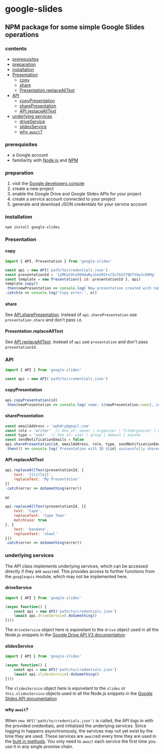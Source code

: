 # google-slides
## NPM package for some simple Google Slides operations

### contents
- [prerequisites](#prerequisites)
- [preparation](#preparation)
- [installation](#installation)
- [Presentation](#presentation)
    - [copy](#copy)
    - [share](#share)
    - [Presentation.replaceAllText](#presentationreplacealltext)
- [API](#api)
    - [copyPresentation](#copypresentation)
    - [sharePresentation](#sharepresentation)
    - [API.replaceAllText](#apireplacealltext)
- [underlying services](#underlying-services)
    - [driveService](#driveservice)
    - [slidesService](#slidesservice)
    - [why `await`?](#why-await)

### prerequisites
- a Google account
- familiarity with [Node.js](https://nodejs.org/) and [NPM](https://www.npmjs.com/)

### preparation
1. visit the [Google developers console](https://console.developers.google.com/apis/dashboard)
2. create a new project
3. enable the Google Drive and Google Slides APIs for your project
4. create a service account connected to your project
5. generate and download JSON credentials for your service account

### installation
```shell
npm install google-slides
```

### Presentation

#### copy
```javascript
import { API, Presentation } from 'google-slides'

const api = new API('path/to/credentials.json')
const presentationId = '1yMEqtOta984dwNyJoeU92tsC5x7GV2fQK7V4wJc60Mg'
const template = new Presentation({ id: presentationId }, api)
template.copy()
.then(newPresentation => console.log(`New presentation created with name ${newPresentation.name} and ID ${newPresentation.id}.`))
.catch(e => console.log('Copy error:', e))
```

#### share
See [API.sharePresentation](#sharepresentation).
Instead of `api.sharePresentation` use `presentation.share` and don't pass `id`.

#### Presentation.replaceAllText
See [API.replaceAllText](#apireplacealltext).
Instead of `api` use `presentation` and don't pass `presentationId`.

### API
```javascript
import { API } from 'google-slides'

const api = new API('path/to/credentials.json')
```

#### copyPresentation
```javascript
api.copyPresentation(id)
.then(newPresentation => console.log(`name: ${newPresentation.name}, id: ${newPresentation.id}`))
```

#### sharePresentation
```javascript
const emailAddress = 'wpbdry@gmail.com'
const role = 'writer'  // One of: owner | organizer | fileOrganizer | writer | commenter | reader
const type = 'user'  // One of: user | group | domain | anyone
const sendNotificationEmails = false 
api.sharePresentation(id, emailAddress, role, type, sendNotificationEmails)
.then(() => console.log(`Presentation with ID ${id} successfully shared with ${emailAddress}!`))
```

#### API.replaceAllText
```javascript
api.replaceAllText(presentationId, {
    text: '{{title}}',
    replaceText: 'My Presentation'
})
.catch(error => doSomething(error))
```
or
```javascript
api.replaceAllText(presentationId, [{
    text: 'Cape',
    replaceText: 'Cape Town'
    matchCase: true
}, {
    text: 'bandana',
    replaceText: 'shawl'
}])
.catch(error => doSomething(error))
```

### underlying services
The API class implements underlying services, which can be accessed directly if they are `await`ed.
This provides access to further functions from the `googleapis` module, which may not be implemented here.

#### driveService
```javascript
import { API } from 'google-slides'

(async function() {
    const api = new API('path/to/credentials.json')
    (await api.driveService).doSomething()
})()
```
The `driveService` object here is equivelant to the `drive` object used in all the Node.js snippets in the
[Google Drive API V3 documentation](https://developers.google.com/drive/api/v3/about-files)

#### slidesService
```javascript
import { API } from 'google-slides'

(async function() {
    const api = new API('path/to/credentials.json')
    (await api.slidesService).doSomething()
})()
```
The `slidesService` object here is equivelant to the `slides` or `this.slidesService` objects used in all the Node.js snippets in the
[Google Slides API documentation](https://developers.google.com/slides/how-tos/presentations)

#### why `await`?
When `new API('path/to/credentials.json')` is called, the API logs in with the provided credentials, and initialized the underlying services.
Since logging in happens asynchronously, the services may not yet exist by the time they are used. These services are `await`ed every time
they are used in the [built in methods](#usage). You only need to `await` each service the first time you use it in any single promise chain.
